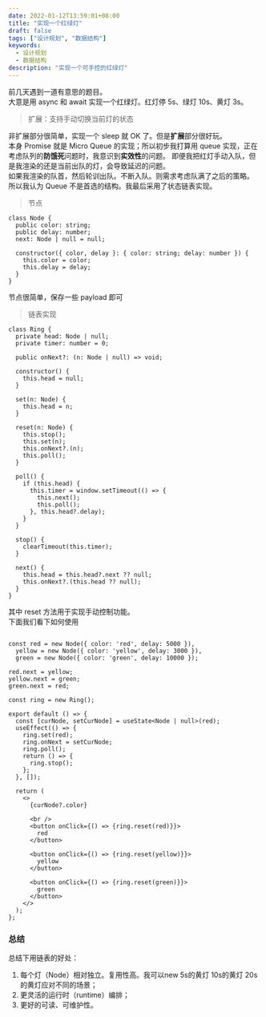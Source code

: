 ```yaml
---
date: 2022-01-12T13:59:01+08:00
title: "实现一个红绿灯"
draft: false
tags: ["设计规划", "数据结构"]
keywords:
  - 设计规划
  - 数据结构
description: "实现一个可手控的红绿灯"
---
```


前几天遇到一道有意思的题目。  
大意是用 async 和 await 实现一个红绿灯。红灯停 5s、绿灯 10s、黄灯 3s。

> 扩展：支持手动切换当前灯的状态

<!--more-->

非扩展部分很简单，实现一个 sleep 就 OK 了。但是**扩展**部分很好玩。  
本身 Promise 就是 Micro Queue 的实现；所以初步我打算用 queue 实现，正在考虑队列的**防饿死**问题时，我意识到**实效性**的问题。
即便我把红灯手动入队，但是我渲染的还是当前出队的灯，会导致延迟的问题。  
如果我渲染的队首，然后轮训出队。不断入队。则需求考虑队满了之后的策略。  
所以我认为 Queue 不是首选的结构。我最后采用了状态链表实现。

> 节点

```tsx
class Node {
  public color: string;
  public delay: number;
  next: Node | null = null;

  constructor({ color, delay }: { color: string; delay: number }) {
    this.color = color;
    this.delay = delay;
  }
}
```

节点很简单，保存一些 payload 即可

> 链表实现

```tsx
class Ring {
  private head: Node | null;
  private timer: number = 0;

  public onNext?: (n: Node | null) => void;

  constructor() {
    this.head = null;
  }

  set(n: Node) {
    this.head = n;
  }

  reset(n: Node) {
    this.stop();
    this.set(n);
    this.onNext?.(n);
    this.poll();
  }

  poll() {
    if (this.head) {
      this.timer = window.setTimeout(() => {
        this.next();
        this.poll();
      }, this.head?.delay);
    }
  }

  stop() {
    clearTimeout(this.timer);
  }

  next() {
    this.head = this.head?.next ?? null;
    this.onNext?.(this.head ?? null);
  }
}
```

其中 reset 方法用于实现手动控制功能。  
下面我们看下如何使用

```tsx

const red = new Node({ color: 'red', delay: 5000 }),
  yellow = new Node({ color: 'yellow', delay: 3000 }),
  green = new Node({ color: 'green', delay: 10000 });

red.next = yellow;
yellow.next = green;
green.next = red;

const ring = new Ring();

export default () => {
  const [curNode, setCurNode] = useState<Node | null>(red);
  useEffect(() => {
    ring.set(red);
    ring.onNext = setCurNode;
    ring.poll();
    return () => {
      ring.stop();
    };
  }, []);

  return (
    <>
      {curNode?.color}

      <br />
      <button onClick={() => {ring.reset(red)}}>
        red
      </button>

      <button onClick={() => {ring.reset(yellow)}}>
        yellow
      </button>

      <button onClick={() => {ring.reset(green)}}>
        green
      </button>
    </>
  );
};

```

### 总结
总结下用链表的好处：
1. 每个灯（Node）相对独立。复用性高。我可以new 5s的黄灯 10s的黄灯 20s的黄灯应对不同的场景；
2. 更灵活的运行时（runtime）编排；
3. 更好的可读、可维护性。



